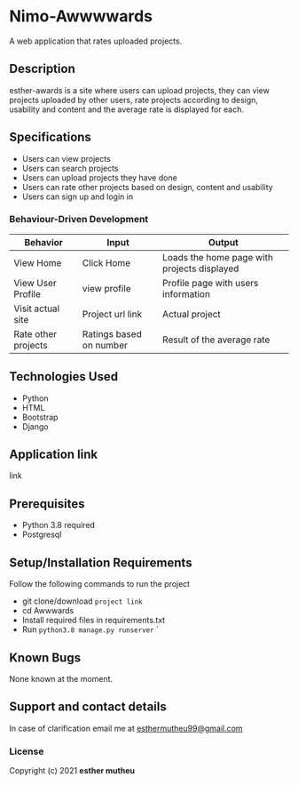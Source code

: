 # Nimo-Awwwwards
A web application that rates uploaded projects.


## Description
esther-awards is a site where users can upload projects, they can view projects uploaded by other users, rate projects according to design, usability and content and the average rate is displayed for each.   

## Specifications
* Users can view projects
* Users can search projects
* Users can upload projects they have done
* Users can rate other projects based on design, content and usability
* Users can sign up and login in


### Behaviour-Driven Development
| Behavior            | Input                         | Output                        |
| ------------------- | ----------------------------- | ----------------------------- |
| View Home | Click Home | Loads the home page with projects displayed |
| View User Profile  | view profile  | Profile page with users information |
| Visit actual site | Project url link | Actual project|
| Rate other projects | Ratings based on number | Result of the average rate|

## Technologies Used
* Python
* HTML
* Bootstrap
* Django

## Application link
link

## Prerequisites
* Python 3.8 required
* Postgresql

## Setup/Installation Requirements
Follow the following commands to run the project
* git clone/download ```project link```
* cd Awwwards
* Install required files in requirements.txt
* Run ```python3.8 manage.py runserver```
`


## Known Bugs
None known at the moment.

## Support and contact details
In case of clarification email me at esthermutheu99@gmail.com

### License
Copyright (c) 2021 **esther mutheu**